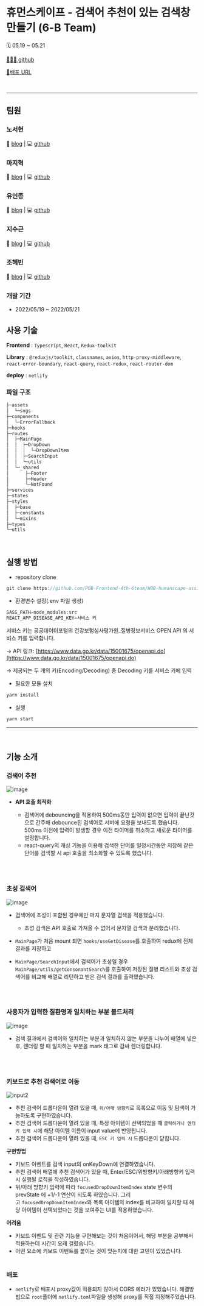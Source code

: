 # 휴먼스케이프 - 검색어 추천이 있는 검색창 만들기 (6-B Team)
🗓️ 05.19 ~ 05.21

[👨🏻‍💻 github](https://github.com/POB-Frontend-4th-6team/WOB-humanscape-assignment-Bteam)

[🔗배포 URL](https://humanscape-assignment-6bteam.netlify.app/)

<br>
<hr>

## 팀원
### 노서현

📒 [blog](https://doooodle932.tistory.com/) | 💻 [github](https://github.com/Seohyun-Roh)

### 마지혁

📒 [blog](https://velog.io/@maji93) | 💻 [github](https://github.com/majih93)

### 유인종

📒 [blog](https://velog.io/@in3166) | 💻 [github](https://github.com/in3166)

### 지수근

📒 [blog](https://velog.io/@wltnrms0629) | 💻 [github](https://github.com/jsg0629)

### 조혜빈

📒 [blog](https://hb829.tistory.com/) | 💻 [github](https://github.com/hyebin829)


### 개발 기간
- 2022/05/19 ~ 2022/05/21


## 사용 기술

**Frontend** : `Typescript`, `React`, `Redux-toolkit`

**Library** : `@reduxjs/toolkit`, `classnames`, `axios`, `http-proxy-middleware`, `react-error-boundary`, `react-query`, `react-redux`, `react-router-dom`

**deploy** : `netlify`
<br>

### 파일 구조
```bash
├─assets
│  └─svgs
├─components
│  └─ErrorFallback
├─hooks
├─routes
│  ├─MainPage
│  │  ├─DropDown
│  │  │  └─DropDownItem
│  │  ├─SearchInput
│  │  └─utils
│  └─_shared
│      ├─Footer
│      ├─Header
│      └─NotFound
├─services
├─states
├─styles
│  ├─base
│  ├─constants
│  └─mixins
├─types
└─utils
``` 

<br>

## 실행 방법

- repository clone

```jsx
git clone https://github.com/POB-Frontend-4th-6team/WOB-humanscape-assignment-Bteam.git
```

- 환경변수 설정(.env 파일 생성)

```jsx
SASS_PATH=node_modules:src
REACT_APP_DISEASE_API_KEY=서비스 키
```

서비스 키는 공공데이터포털의 건강보험심사평가원_질병정보서비스 OPEN API 의 서비스 키를 입력합니다. 

→ API 링크: [https://www.data.go.kr/data/15001675/openapi.do](https://www.data.go.kr/data/15001675/openapi.do)

→ 제공되는 두 개의 키(Encoding/Decoding) 중 Decoding 키를 서비스 키에 입력

- 필요한 모듈 설치

```jsx
yarn install
```

- 실행

```jsx
yarn start
```

<hr>
<br>

## 기능 소개

### 검색어 추천
![image](https://user-images.githubusercontent.com/45654988/169681311-65e38ae3-b525-4c41-b14e-dbde79e28a1e.png)

- **API 호출 최적화**

  - 검색어에 debouncing을 적용하여 500ms동안 입력이 없으면 입력이 끝난것으로 간주해 debounce된 검색어로 서버에 요청을 보내도록 했습니다. 500ms 이전에 입력이 발생할 경우 이전 타이머를 취소하고 새로운 타이머를 설정합니다.
  - react-query의 캐싱 기능을 이용해 검색한 단어를 일정시간동안 저장해 같은 단어를 검색할 시 api 호출을 최소화할 수 있도록 했습니다.

<br><br>

### 초성 검색어 

![image](https://user-images.githubusercontent.com/45654988/169681312-35c83718-e815-4d35-a874-1b16b1fa1ed8.png)

- 검색어에 초성이 포함된 경우에만 퍼지 문자열 검색을 적용했습니다.
  - 초성 검색은 API 호출로 가져올 수 없어서 문자열 검색과 분리했습니다.

- `MainPage`가 처음 mount 되면 `hooks/useGetDisease`를 호출하여 redux에 전체 결과를 저장하고
- `MainPage/SearchInput`에서 검색어가 초성일 경우 `MainPage/utils/getConsonantSearch`를 호출하여 저장된 질병 리스트와 초성 검색어를 비교해 배열로 리턴하고 받은 검색 결과를 출력했습니다.


<br><br>

### 사용자가 입력한 질환명과 일치하는 부분 볼드처리

![image](https://user-images.githubusercontent.com/45654988/169681316-99b74d03-6aef-46bf-8a6b-35a90776224d.png)


- 검색 결과에서 검색어와 일치하는 부분과 일치하지 않는 부분을 나누어 배열에 넣은 후, 렌더링 할 때 일치하는 부분을 mark 태그로 감싸 렌더링합니다.

<br><br>

### 키보드로 추천 검색어로 이동
![input2](https://user-images.githubusercontent.com/45654988/169681509-0ef2b5bf-e05f-49ae-a500-70d3dd1fbdbd.gif)

- 추천 검색어 드롭다운이 열려 있을 때, `위/아래 방향키`로 목록으로 이동 및 탐색이 가능하도록 구현하였습니다.
- 추천 검색어 드롭다운이 열려 있을 때, 특정 아이템이 선택되었을 때 `클릭하거나 엔터키 입력 시`에 해당 아이템 이름이 input value에 반영됩니다.
- 추천 검색어 드롭다운이 열려 있을 때, `ESC 키 입력 시` 드롭다운이 닫힙니다.

**구현방법**

- 키보드 이벤트를 검색 input의 onKeyDown에 연결하였습니다.
- 추천 검색어 배열에 추천 검색어가 있을 때, Enter/ESC/위방향키/아래방향키 입력 시 실행될 로직을 작성하였습니다.
- 위/아래 방향키 입력에 따라 `focusedDropDownItemIndex` state 변수의 prevState 에 +1/-1 연산이 되도록 하였습니다. 그리고 `focusedDropDownItemIndex`와 목록 아이템의 index를 비교하여 일치할 때 해당 아이템이 선택되었다는 것을 보여주는 UI를 적용하였습니다.

**어려움**

- 키보드 이벤트 및 관련 기능을 구현해보는 것이 처음이어서, 해당 부분을 공부해서 적용하는데 시간이 오래 걸렸습니다.
- 어떤 요소에 키보드 이벤트를 붙이는 것이 맞는지에 대한 고민이 있었습니다.
<br><br>

### 배포

- `netlify`로 배포시 proxy값이 적용되지 않아서 CORS 에러가 있었습니다. 해결방법으로 `root`폴더에 `netlify.toml`파일을 생성해 proxy를 직접 지정해주었습니다.
